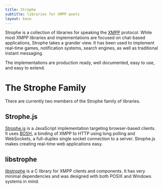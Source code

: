 ```yaml
---
title: Strophe
subtitle: libraries for XMPP poets
layout: base
---
```


Strophe is a collection of libraries for speaking the
[XMPP](http://xmpp.org) protocol. While most XMPP libraries and
implementations are focused on chat-based applications, Strophe takes
a grander view. It has been used to implement real-time games,
notification systems, search engines, as well as traditional instant
messaging.

The implementations are production ready, well documented, easy to
use, and easy to extend.

# The Strophe Family

There are currently two members of the Strophe family of libraries.

## Strophe.js

[Strophe.js](http://strophe.im/strophejs) is a JavaScript
implementation targeting browser-based clients. It uses
[BOSH](http://xmpp.org/about-xmpp/technology-overview/bosh/), a
binding of XMPP to HTTP using long polling and WebSockets, a full-duplex
single socket connection to a server. Strophe.js makes creating
real-time web applications easy.

## libstrophe

[libstrophe](http://strophe.im/libstrophe) is a C library for XMPP
clients and components. It has very minimal dependencies and was
designed with both POSIX and Windows systems in mind.


